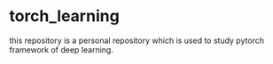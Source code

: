 # torch_learning
this repository is a personal repository which is used to study pytorch framework of deep learning.
